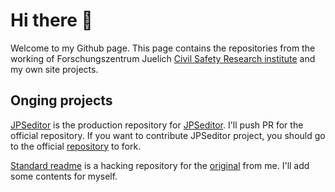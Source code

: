 # Hi there 👋

Welcome to my Github page. This page contains the repositories from the working of Forschungszentrum Juelich [Civil Safety Research institute](https://www.fz-juelich.de/ias/ias-7/EN/Home/home_node.html) and my own site projects.

## Onging projects

[JPSeditor](https://github.com/sainho93/jpseditor) is the production repository for [JPSeditor](https://www.jupedsim.org/jpseditor_introduction.html). I'll push PR for the official repository. If you want to contribute JPSeditor project, you should go to the official [repository](https://github.com/JuPedSim/jpseditor) to fork.

[Standard readme](https://github.com/sainho93/standard-readme) is a hacking repository for the [original](https://github.com/RichardLitt/standard-readme) from me. I'll add some contents for myself.
